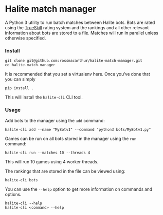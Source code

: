 # Halite match manager

A Python 3 utility to run batch matches between Halite bots. Bots are rated
using the [TrueSkill](http://trueskill.org/) rating system and the rankings and
all other relevant information about bots are stored to a file. Matches will run
in parallel unless otherwise specified.

### Install

```
git clone git@github.com:rossmacarthur/halite-match-manager.git
cd halite-match-manager
```

It is recommended that you set a virtualenv here. Once you've done that you can
simply

```
pip install .
```

This will install the `halite-cli` CLI tool.

### Usage

Add bots to the manager using the `add` command:
```
halite-cli add --name "MyBotv1" --command "python3 bots/MyBotv1.py"
```

Games can be run on all bots stored in the manager using the `run` command:
```
halite-cli run --matches 10 --threads 4
```

This will run 10 games using 4 worker threads.

The rankings that are stored in the file can be viewed using:

```
halite-cli bots
```

You can use the `--help` option to get more information on commands and options.

```
halite-cli --help
halite-cli <command> --help
```
